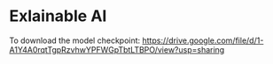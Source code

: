 # Exlainable AI
To download the model checkpoint: https://drive.google.com/file/d/1-A1Y4A0rqtTgpRzvhwYPFWGpTbtLTBPO/view?usp=sharing

